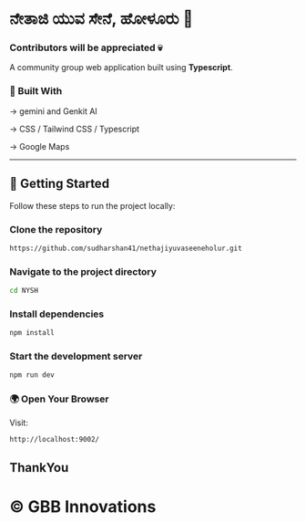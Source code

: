 
# ನೇತಾಜಿ ಯುವ ಸೇನೆ, ಹೋಳೂರು 🙏

### Contributors will be appreciated 💀

A community group web application built using **Typescript**.

### 🧰 Built With

-> gemini and Genkit AI

-> CSS / Tailwind CSS / Typescript

-> Google Maps

---



## 🚀 Getting Started

Follow these steps to run the project locally:

###  Clone the repository

```bash
https://github.com/sudharshan41/nethajiyuvaseeneholur.git
```

### Navigate to the project directory
```bash
cd NYSH
```

### Install dependencies
```bash
npm install
```
### Start the development server
```bash
npm run dev
```
### 🌍 Open Your Browser
Visit:

``` bash
http://localhost:9002/
```
## ThankYou 
# © GBB Innovations

